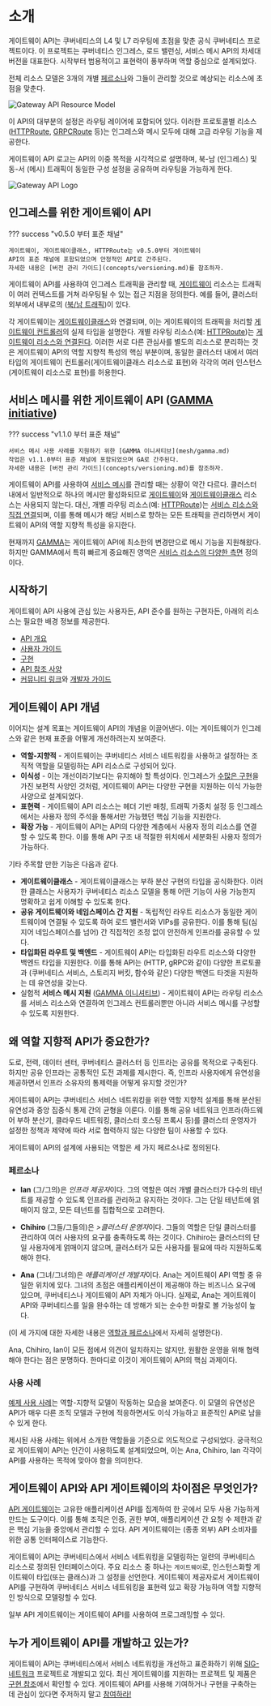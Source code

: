 # 소개

게이트웨이 API는
쿠버네티스의 L4 및 L7 라우팅에 초점을 맞춘 공식 쿠버네티스 프로젝트이다.
이 프로젝트는 쿠버네티스 인그레스, 로드 밸런싱, 서비스 메시 API의 차세대 버전을 대표한다.
시작부터 범용적이고 표현력이 풍부하며 역할 중심으로 설계되었다.

전체 리소스 모델은 3개의 개별
[페르소나](concepts/roles-and-personas.md)와
그들이 관리할 것으로 예상되는 리소스에 초점을 맞춘다.

<!-- Source: https://docs.google.com/presentation/d/11HEYCgFi-aya7FS91JvAfllHiIlvfgcp7qpi_Azjk4E/edit#slide=id.g292839eca6d_1_0 -->
<img src="/images/resource-model.png" alt="Gateway API Resource Model" class="center" />

이 API의 대부분의 설정은 라우팅 레이어에 포함되어 있다.
이러한 프로토콜별 리소스
([HTTPRoute](api-types/httproute.md), [GRPCRoute](api-types/grpcroute.md) 등)는
인그레스와 메시 모두에 대해 고급 라우팅 기능을 제공한다.

게이트웨이 API 로고는 API의 이중 목적을 시각적으로 설명하며,
북-남 (인그레스) 및 동-서 (메시) 트래픽이
동일한 구성 설정을 공유하며 라우팅을 가능하게 한다.

<img src="/images/logo/logo-text-horizontal.png" alt="Gateway API Logo" class="center" />

## 인그레스를 위한 게이트웨이 API <a name="for-ingress"></a>

??? success "v0.5.0 부터 표준 채널"

    게이트웨이, 게이트웨이클래스, HTTPRoute는 v0.5.0부터 게이트웨이
    API의 표준 채널에 포함되었으며 안정적인 API로 간주된다.
    자세한 내용은 [버전 관리 가이드](concepts/versioning.md)를 참조하자.

게이트웨이 API를 사용하여 인그레스 트래픽을 관리할 때,
[게이트웨이](api-types/gateway.md) 리소스는 트래픽이
여러 컨텍스트를 거쳐 라우팅될 수 있는 접근 지점을 정의한다.
예를 들어, 클러스터 외부에서 내부로의 ([북/남 트래픽])이 있다.

각 게이트웨이는 [게이트웨이클래스](api-types/gatewayclass.md)와 연결되며,
이는 게이트웨이의 트래픽을 처리할 [게이트웨이 컨트롤러]의 실제 타입을 설명한다.
개별 라우팅 리소스(예: [HTTPRoute](api-types/httproute.md))는
[게이트웨이 리소스와 연결된다][게이트웨이 리소스 연결].
이러한 서로 다른 관심사를 별도의 리소스로 분리하는 것은
게이트웨이 API의 역할 지향적 특성의 핵심 부분이며,
동일한 클러스터 내에서
여러 타입의 게이트웨이 컨트롤러(게이트웨이클래스 리소스로 표현)와
각각의 여러 인스턴스(게이트웨이 리소스로 표현)를 허용한다.

[인그레스 API]:https://kubernetes.io/ko/docs/concepts/services-networking/ingress/
[북/남 트래픽]:concepts/glossary.md#northsouth-traffic
[동/서 트래픽]:concepts/glossary.md#eastwest-traffic
[게이트웨이 컨트롤러]:concepts/glossary.md#gateway-controller
[게이트웨이 리소스 연결]:concepts/api-overview.md#attaching-routes-to-gateways

## 서비스 메시를 위한 게이트웨이 API ([GAMMA initiative](mesh/gamma.md)) <a name="for-service-mesh"></a>

??? success "v1.1.0 부터 표준 채널"

    서비스 메시 사용 사례를 지원하기 위한 [GAMMA 이니셔티브](mesh/gamma.md)
    작업은 v1.1.0부터 표준 채널에 포함되었으며 GA로 간주된다.
    자세한 내용은 [버전 관리 가이드](concepts/versioning.md)를 참조하자.

게이트웨이 API를 사용하여 [서비스 메시][서비스-메시]를 관리할 때는 상황이 약간 다르다.
클러스터 내에서 일반적으로 하나의 메시만 활성화되므로
[게이트웨이](api-types/gateway.md)와 [게이트웨이클래스](api-types/gatewayclass.md) 리소스는
사용되지 않는다.
대신, 개별 라우팅 리소스(예: [HTTPRoute](api-types/httproute.md))는
[서비스 리소스와 직접 연결][메시-연결]되며, 이를 통해 메시가 해당 서비스로 향하는
모든 트래픽을 관리하면서
게이트웨이 API의 역할 지향적 특성을 유지한다.

현재까지 [GAMMA](mesh/index.md)는 게이트웨이 API에
최소한의 변경만으로 메시 기능을 지원해왔다.
하지만 GAMMA에서 특히 빠르게 중요해진 영역은
[서비스 리소스의 다양한 측면][서비스-측면] 정의이다.

[gamma]:mesh/index.md
[서비스-메시]:concepts/glossary.md#service-mesh
[서비스-측면]:mesh/service-facets.md
[메시-연결]:mesh/index.md

## 시작하기

게이트웨이 API 사용에 관심 있는 사용자든,
API 준수를 원하는 구현자든,
아래의 리소스는 필요한 배경 정보를 제공한다.

- [API 개요](concepts/api-overview.md)
- [사용자 가이드](guides/index.md)
- [구현](implementations.md)
- [API 참조 사양](reference/spec.md)
- [커뮤니티 링크](contributing/index.md)와 [개발자 가이드](contributing/devguide.md)

## 게이트웨이 API 개념
이어지는 설계 목표는 게이트웨이 API의 개념을 이끌어낸다.
이는 게이트웨이가 인그레스와 같은 현재 표준을 어떻게 개선하려는지 보여준다.

- **역할-지향적** - 게이트웨이는 쿠버네티스 서비스 네트워킹을 사용하고 설정하는 조직적 역할을
모델링하는 API 리소스로 구성되어 있다.
- **이식성** - 이는 개선이라기보다는 유지해야 할 특성이다.
인그레스가
[수많은 구현](https://kubernetes.io/ko/docs/concepts/services-networking/ingress-controllers/)을 가진 보편적 사양인 것처럼,
게이트웨이 API는 다양한 구현을 지원하는
이식 가능한 사양으로 설계되었다.
- **표현력** - 게이트웨이 API 리소스는
헤더 기반 매칭, 트래픽 가중치 설정 등
인그레스에서는 사용자 정의 주석을 통해서만 가능했던 핵심 기능을 지원한다.
- **확장 가능** - 게이트웨이 API는 API의 다양한 계층에서
사용자 정의 리소스를 연결할 수 있도록 한다.
이를 통해 API 구조 내 적절한 위치에서 세분화된 사용자 정의가 가능하다.

기타 주목할 만한 기능은 다음과 같다.

- **게이트웨이클래스** - 게이트웨이클래스는 부하 분산 구현의 타입을 공식화한다.
이러한 클래스는 사용자가 쿠버네티스 리소스 모델을 통해
어떤 기능이 사용 가능한지
명확하고 쉽게 이해할 수 있도록 한다.
- **공유 게이트웨이와 네임스페이스 간 지원** - 독립적인 라우트 리소스가
동일한 게이트웨이에 연결될 수 있도록 하여 로드 밸런서와 VIPs를 공유한다.
이를 통해 팀(심지어 네임스페이스를 넘어) 간
직접적인 조정 없이 안전하게 인프라를 공유할 수 있다.
- **타입화된 라우트 및 백엔드** - 게이트웨이 API는
타입화된 라우트 리소스와 다양한 백엔드 타입을 지원한다.
이를 통해 API는 (HTTP, gRPC와 같이) 다양한 프로토콜과
(쿠버네티스 서비스, 스토리지 버킷, 함수와 같은) 다양한 백엔드 타겟을
지원하는 데 유연성을 갖는다.
- 실험적 **서비스 메시 지원** ([GAMMA 이니셔티브][gamma]) -
게이트웨이 API는 라우팅 리소스를 서비스 리소스와 연결하여
인그레스 컨트롤러뿐만 아니라 서비스 메시를 구성할 수 있도록 지원한다.

## 왜 역할 지향적 API가 중요한가?

도로, 전력, 데이터 센터, 쿠버네티스 클러스터 등 인프라는 공유를 목적으로 구축된다.
하지만 공유 인프라는 공통적인 도전 과제를 제시한다.
즉, 인프라 사용자에게 유연성을 제공하면서
인프라 소유자의 통제력을 어떻게 유지할 것인가?

게이트웨이 API는 쿠버네티스 서비스 네트워킹을 위한 역할 지향적 설계를 통해
분산된 유연성과 중앙 집중식 통제 간의 균형을 이룬다.
이를 통해 공유 네트워크 인프라(하드웨어 부하 분산기, 클라우드 네트워킹, 클러스터 호스팅 프록시 등)를
클러스터 운영자가 설정한 정책과 제약에 따라
서로 협력하지 않는 다양한 팀이 사용할 수
있다.

게이트웨이 API의 설계에 사용되는 역할은 세 가지 페르소나로 정의된다.

### 페르소나

- **Ian** (그/그의)은 <em>인프라 제공자</em>이다.
  그의 역할은 여러 개별 클러스터가 다수의 테넌트를 제공할 수 있도록 인프라를 관리하고 유지하는 것이다.
  그는 단일 테넌트에 얽매이지 않고,
  모든 테넌트를 집합적으로 고려한다.

- **Chihiro** (그들/그들의)은 <em>>클러스터 운영자</em>이다.
  그들의 역할은 단일 클러스터를 관리하여 여러 사용자의 요구를 충족하도록 하는 것이다.
  Chihiro는 클러스터의 단일 사용자에게 얽매이지 않으며,
  클러스터가 모든 사용자를 필요에 따라 지원하도록 해야 한다.

- **Ana** (그녀/그녀의)은 <em>애플리케이션 개발자</em>이다.
  Ana는 게이트웨이 API 역할 중 유일한 위치에 있다.
  그녀의 초점은 애플리케이션이 제공해야 하는 비즈니스 요구에 있으며,
  쿠버네티스나 게이트웨이 API 자체가 아니다.
  실제로, Ana는 게이트웨이 API와 쿠버네티스를 일을 완수하는 데 방해가 되는 순수한 마찰로 볼 가능성이 높다.

(이 세 가지에 대한 자세한 내용은 [역할과 페르소나](concepts/roles-and-personas.md)에서
자세히 설명한다).

Ana, Chihiro, Ian이 모든 점에서 의견이 일치하지는 않지만,
원활한 운영을 위해 협력해야 한다는 점은 분명하다.
한마디로 이것이 게이트웨이 API의 핵심 과제이다.

### 사용 사례

[예제 사용 사례][사용-사례]는 역할-지향적 모델이 작동하는 모습을 보여준다.
이 모델의 유연성은 API가 매우 다른 조직 모델과 구현에 적응하면서도
이식 가능하고 표준적인 API로 남을 수 있게 한다.

제시된 사용 사례는 위에서 소개한 역할들을 기준으로 의도적으로 구성되었다.
궁극적으로 게이트웨이 API는 인간이 사용하도록 설계되었으며,
이는 Ana, Chihiro, Ian 각각이 API를 사용하는 목적에 맞아야 함을 의미한다.

[사용-사례]:concepts/use-cases.md

## 게이트웨이 API와 API 게이트웨이의 차이점은 무엇인가?

[API 게이트웨이](https://glossary.cncf.io/api-gateway/)는
고유한 애플리케이션 API를 집계하여 한 곳에서 모두 사용 가능하게 만드는 도구이다.
이를 통해 조직은 인증, 권한 부여, 애플리케이션 간 요청 수 제한과 같은 핵심 기능을
중앙에서 관리할 수 있다.
API 게이트웨이는 (종종 외부) API 소비자를 위한 공통 인터페이스로 기능한다.

게이트웨이 API는 쿠버네티스에서 서비스 네트워킹을 모델링하는 일련의 쿠버네티스 리소스로 정의된
인터페이스이다.
주요 리소스 중 하나는 `게이트웨이`로, 인스턴스화할 게이트웨이 타입(또는 클래스)과 그 설정을 선언한다.
게이트웨이 제공자로서 게이트웨이 API를 구현하여
쿠버네티스 서비스 네트워킹을 표현력 있고 확장 가능하며 역할 지향적인 방식으로 모델링할 수 있다.

일부 API 게이트웨이는 게이트웨이 API를 사용하여 프로그래밍할 수 있다.

## 누가 게이트웨이 API를 개발하고 있는가?

게이트웨이 API는
쿠버네티스에서 서비스 네트워킹을 개선하고 표준화하기 위해
[SIG-네트워크](https://github.com/kubernetes/community/tree/master/sig-network)
프로젝트로 개발되고 있다.
최신 게이트웨이를 지원하는 프로젝트 및 제품은 [구현 참조](implementations.md)에서 확인할 수 있다.
게이트웨이 API를 사용해 기여하거나 구현을 구축하는 데 관심이 있다면 주저하지 말고
[참여하라!](/contributing/index.md)

[sig-네트워크]: https://github.com/kubernetes/community/tree/master/sig-network

